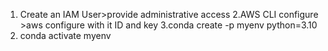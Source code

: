 1. Create an IAM User>provide administrative access
2.AWS CLI configure >aws configure with it ID and key
3.conda create -p myenv python=3.10
4. conda activate myenv